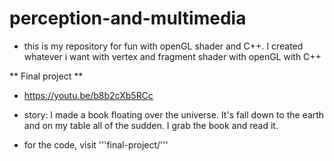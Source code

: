 # perception-and-multimedia

* this is my repository for fun with openGL shader and C++. I created whatever i want with vertex and fragment shader with openGL with C++

** Final project **

- <Check out the video for this project>https://youtu.be/b8b2cXb5RCc

- story: I made a book floating over the universe. It's fall down to the earth and on my table all of the sudden. I grab the book and read it. 

- for the code, visit '''final-project/'''








